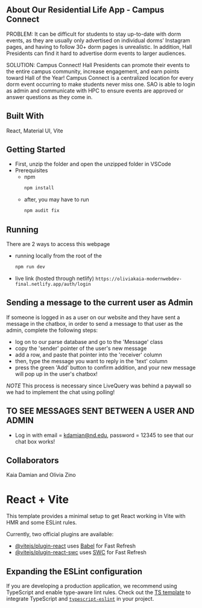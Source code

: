 ## About Our Residential Life App - Campus Connect
PROBLEM: It can be difficult for students to stay up-to-date with dorm events, as they are usually only advertised on individual dorms’ Instagram pages, and having to follow 30+ dorm pages is unrealistic.
In addition, Hall Presidents can find it hard to advertise dorm events to larger audiences.

SOLUTION: Campus Connect! Hall Presidents can promote their events to the entire campus community, increase engagement, and earn points toward Hall of the Year! Campus Connect is a centralized location for every dorm event occurring to make students never miss one. SAO is able to login as admin and communicate with HPC to ensure events are approved or answer questions as they come in.

## Built With
React, Material UI, Vite

## Getting Started
* First, unzip the folder and open the unzipped folder in VSCode
* Prerequisites
  * npm
    ```sh
    npm install
    ```
  * after, you may have to run
    ```sh
    npm audit fix
    ```
## Running 
There are 2 ways to access this webpage
* running locally from the root of the 
    ```sh
    npm run dev 
    ```
* live link (hosted through netlify)
  ```https://oliviakaia-modernwebdev-final.netlify.app/auth/login```

## Sending a message to the current user as Admin
If someone is logged in as a user on our website and they have sent a message in the chatbox, 
in order to send a message to that user as the admin, complete the following steps:
* log on to our parse database and go to the 'Message' class
* copy the 'sender' pointer of the user's new message
* add a row, and paste that pointer into the 'receiver' column
* then, type the message you want to reply in the 'text' column
* press the green 'Add' button to confirm addition, and your new message will pop up in the user's chatbox!

*NOTE* This process is necessary since LiveQuery was behind a paywall so we had to implement the chat using polling!

## TO SEE MESSAGES SENT BETWEEN A USER AND ADMIN
* Log in with email = kdamian@nd.edu, password = 12345 to see that our chat box works!

## Collaborators
Kaia Damian and Olivia Zino

# React + Vite

This template provides a minimal setup to get React working in Vite with HMR and some ESLint rules.

Currently, two official plugins are available:

- [@vitejs/plugin-react](https://github.com/vitejs/vite-plugin-react/blob/main/packages/plugin-react/README.md) uses [Babel](https://babeljs.io/) for Fast Refresh
- [@vitejs/plugin-react-swc](https://github.com/vitejs/vite-plugin-react-swc) uses [SWC](https://swc.rs/) for Fast Refresh

## Expanding the ESLint configuration

If you are developing a production application, we recommend using TypeScript and enable type-aware lint rules. Check out the [TS template](https://github.com/vitejs/vite/tree/main/packages/create-vite/template-react-ts) to integrate TypeScript and [`typescript-eslint`](https://typescript-eslint.io) in your project.


